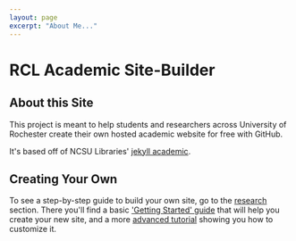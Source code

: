 ```yaml
---
layout: page
excerpt: "About Me..."
---
```


# RCL Academic Site-Builder

## About this Site

This project is meant to help students and researchers across University of Rochester create their
  own hosted academic website for free with GitHub. 

It's based off of NCSU Libraries' [jekyll academic](https://ncsu-libraries.github.io/jekyll-academic-docs/workshop/).


## Creating Your Own

To see a step-by-step guide to build your own site, go to the [research](/research) section. 
  There you'll find a basic ['Getting Started' guide](/blog/getting-started) that will help you
  create your new site, and a more [advanced tutorial](/blog/make-it-yours) showing you how
  to customize it.
  